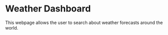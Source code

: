# Weather Dashboard

This webpage allows the user to search about weather forecasts around the world.